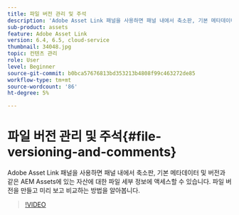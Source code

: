 ```yaml
---
title: 파일 버전 관리 및 주석
description: 'Adobe Asset Link 패널을 사용하면 패널 내에서 축소판, 기본 메타데이터 및 버전과 같은 AEM Assets에 있는 자산에 대한 파일 세부 정보에 액세스할 수 있습니다. 파일 버전을 만들고 미리 보고 비교하는 방법을 알아봅니다.  '
sub-product: assets
feature: Adobe Asset Link
version: 6.4, 6.5, cloud-service
thumbnail: 34048.jpg
topic: 컨텐츠 관리
role: User
level: Beginner
source-git-commit: b0bca57676813bd353213b4808f99c463272de85
workflow-type: tm+mt
source-wordcount: '86'
ht-degree: 5%

---
```



# 파일 버전 관리 및 주석{#file-versioning-and-comments}

Adobe Asset Link 패널을 사용하면 패널 내에서 축소판, 기본 메타데이터 및 버전과 같은 AEM Assets에 있는 자산에 대한 파일 세부 정보에 액세스할 수 있습니다. 파일 버전을 만들고 미리 보고 비교하는 방법을 알아봅니다.

>[!VIDEO](https://video.tv.adobe.com/v/34048/?quality=12)
